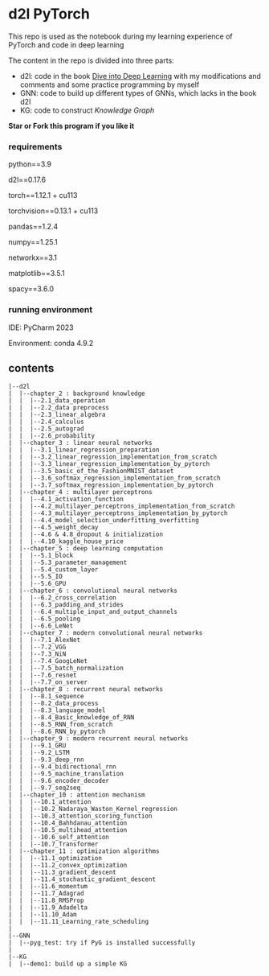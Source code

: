 # d2l PyTorch
This repo is used as the notebook during my learning experience of 
PyTorch and code in deep learning

The content in the repo is divided into three parts:
- d2l: code in the book [Dive into Deep Learning](https://d2l.ai/) with my modifications and comments and some practice programming by myself
- GNN: code to build up different types of GNNs, which lacks in the book d2l
- KG: code to construct *Knowledge Graph*

**Star or Fork this program if you like it**

### requirements
python==3.9

d2l==0.17.6

torch==1.12.1 + cu113

torchvision==0.13.1 + cu113

pandas==1.2.4

numpy==1.25.1

networkx==3.1

matplotlib==3.5.1

spacy==3.6.0

### running environment

IDE: PyCharm 2023

Environment: conda 4.9.2

## contents
```
|--d2l
|  |--chapter_2 : background knowledge
|  |  |--2.1_data_operation
|  |  |--2.2_data preprocess
|  |  |--2.3_linear_algebra
|  |  |--2.4_calculus
|  |  |--2.5_autograd
|  |  |--2.6_probability
|  |--chapter_3 : linear neural networks
|  |  |--3.1_linear_regression_preparation
|  |  |--3.2_linear_regression_implementation_from_scratch
|  |  |--3.3_linear_regression_implementation_by_pytorch
|  |  |--3.5_basic_of_the_FashionMNIST_dataset
|  |  |--3.6_softmax_regression_implementation_from_scratch
|  |  |--3.7_softmax_regression_implementation_by_pytorch
|  |--chapter_4 : multilayer perceptrons
|  |  |--4.1_activation_function
|  |  |--4.2_multilayer_perceptrons_implementation_from_scratch
|  |  |--4.3_multilayer_perceptrons_implementation_by_pytorch
|  |  |--4.4_model_selection_underfitting_overfitting
|  |  |--4.5_weight_decay
|  |  |--4.6 & 4.8_dropout & initialization
|  |  |--4.10_kaggle_house_price
|  |--chapter_5 : deep learning computation
|  |  |--5.1_block
|  |  |--5.3_parameter_management
|  |  |--5.4_custom_layer
|  |  |--5.5_IO
|  |  |--5.6_GPU
|  |--chapter_6 : convolutional neural networks
|  |  |--6.2_cross_correlation
|  |  |--6.3_padding_and_strides
|  |  |--6.4_multiple_input_and_output_channels
|  |  |--6.5_pooling
|  |  |--6.6_LeNet
|  |--chapter_7 : modern convolutional neural networks
|  |  |--7.1_AlexNet
|  |  |--7.2_VGG
|  |  |--7.3_NiN
|  |  |--7.4_GoogLeNet
|  |  |--7.5_batch_normalization
|  |  |--7.6_resnet
|  |  |--7.7_on_server
|  |--chapter_8 : recurrent neural networks
|  |  |--8.1_sequence
|  |  |--8.2_data_process
|  |  |--8.3_language_model
|  |  |--8.4_Basic_knowledge_of_RNN
|  |  |--8.5_RNN_from_scratch
|  |  |--8.6_RNN_by_pytorch
|  |--chapter_9 : modern recurrent neural networks
|  |  |--9.1_GRU
|  |  |--9.2_LSTM
|  |  |--9.3_deep_rnn
|  |  |--9.4_bidirectional_rnn
|  |  |--9.5_machine_translation
|  |  |--9.6_encoder_decoder
|  |  |--9.7_seq2seq
|  |--chapter_10 : attention mechanism
|  |  |--10.1_attention
|  |  |--10.2_Nadaraya_Waston_Kernel_regression
|  |  |--10.3_attention_scoring_function
|  |  |--10.4_Bahhdanau_attention
|  |  |--10.5_multihead_attention
|  |  |--10.6_self_attention
|  |  |--10.7_Transformer
|  |--chapter_11 : optimization algorithms
|  |  |--11.1_optimization
|  |  |--11.2_convex_optimization
|  |  |--11.3_gradient_descent
|  |  |--11.4_stochastic_gradient_descent
|  |  |--11.6_momentum
|  |  |--11.7_Adagrad
|  |  |--11.8_RMSProp
|  |  |--11.9_Adadelta
|  |  |--11.10_Adam
|  |  |--11.11_Learning_rate_scheduling
|
|--GNN
|  |--pyg_test: try if PyG is installed successfully
|
|--KG
|  |--demo1: build up a simple KG

```